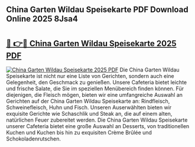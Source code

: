 ## China Garten Wildau Speisekarte PDF Download Online 2025 8Jsa4

# <h2><a href="http://gcau8kn.nevu.top/?p=China+Garten+Wildau+Speisekarte">🔗 👉🔴 China Garten Wildau Speisekarte 2025 PDF</a></h2>

[![China Garten Wildau Speisekarte 2025 PDF](https://i.imgur.com/dBaPXMq.png)](http://gcau8kn.nevu.top/?p=China+Garten+Wildau+Speisekarte)
Die China Garten Wildau Speisekarte ist nicht nur eine Liste von Gerichten, sondern auch eine Gelegenheit, den Geschmack zu genießen. Unsere Cafeteria bietet leichte und frische Salate, die Sie im speziellen Menübereich finden können. Für diejenigen, die Fleisch mögen, bieten wir eine umfangreiche Auswahl an Gerichten auf der China Garten Wildau Speisekarte an: Rindfleisch, Schweinefleisch, Huhn und Fisch. Unseren Auserwählten bieten wir exquisite Gerichte wie Schaschlik und Steak an, die auf einem alten, natürlichen Feuer zubereitet werden. Die China Garten Wildau Speisekarte unserer Cafeteria bietet eine große Auswahl an Desserts, von traditionellen Kuchen und Kuchen bis hin zu exquisiten Crème Brûlée und Schokoladenrutschen.

